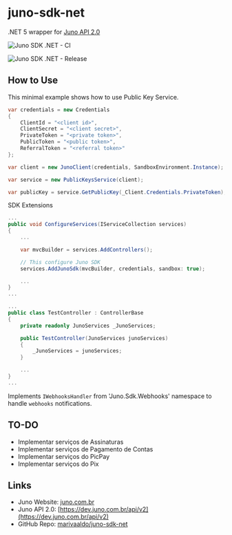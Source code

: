 # juno-sdk-net
.NET 5 wrapper for [Juno API 2.0](https://dev.juno.com.br/api/v2)

![Juno SDK .NET - CI](https://github.com/marivaaldo/juno-sdk-net/workflows/Juno%20SDK%20.NET%20-%20CI/badge.svg)

![Juno SDK .NET - Release](https://github.com/marivaaldo/juno-sdk-net/workflows/Juno%20SDK%20.NET%20-%20Release/badge.svg)

## How to Use

This minimal example shows how to use Public Key Service.

```csharp
var credentials = new Credentials
{
    ClientId = "<client id>",
    ClientSecret = "<client secret>",
    PrivateToken = "<private token>",
    PublicToken = "<public token>",
    ReferralToken = "<referral token>"
};

var client = new JunoClient(credentials, SandboxEnvironment.Instance);

var service = new PublicKeysService(client);

var publicKey = service.GetPublicKey(_Client.Credentials.PrivateToken);
```

SDK Extensions

```csharp
...
public void ConfigureServices(IServiceCollection services)
{
    ...

    var mvcBuilder = services.AddControllers();

    // This configure Juno SDK
    services.AddJunoSdk(mvcBuilder, credentials, sandbox: true);

    ...
}
...
```

```csharp
...
public class TestController : ControllerBase
{
    private readonly JunoServices _JunoServices;

    public TestController(JunoServices junoServices)
    {
        _JunoServices = junoServices;
    }

    ...
}
...
```

Implements `IWebhooksHandler` from 'Juno.Sdk.Webhooks' namespace  to handle `webhooks` notifications.

## TO-DO
- Implementar serviços de Assinaturas
- Implementar serviços de Pagamento de Contas
- Implementar serviços do PicPay
- Implementar serviços do Pix

## Links

- Juno Website: [juno.com.br](https://juno.com.br)
- Juno API 2.0: [https://dev.juno.com.br/api/v2](https://dev.juno.com.br/api/v2)
- GitHub Repo: [marivaaldo/juno-sdk-net](https://github.com/marivaaldo/juno-sdk-net)
